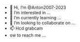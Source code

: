 - 👋 Hi, I’m @Anton2007-2023
- 👀 I’m interested in ...
- 🌱 I’m currently learning ...
- 💞️ I’m looking to collaborate on ...
- 📫 Hcd grabcam
- ow to reach me ...




<!---
Anton2007-2023/Anton2007-2023 is a ✨ special ✨ repository because its `README.md` (this file) appears on your GitHub profile.
You can click the Preview link to take a look at your changes.
--->
